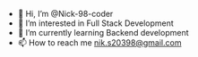 - 👋 Hi, I’m @Nick-98-coder
- 👀 I’m interested in Full Stack Development
- 🌱 I’m currently learning Backend development
- 📫 How to reach me nik.s20398@gmail.com

<!---
Nick-98-coder/Nick-98-coder is a ✨ special ✨ repository because its `README.md` (this file) appears on your GitHub profile.
You can click the Preview link to take a look at your changes.
--->
